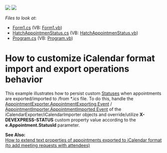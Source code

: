 <!-- default badges list -->
[![](https://img.shields.io/badge/Open_in_DevExpress_Support_Center-FF7200?style=flat-square&logo=DevExpress&logoColor=white)](https://supportcenter.devexpress.com/ticket/details/E3488)
[![](https://img.shields.io/badge/📖_How_to_use_DevExpress_Examples-e9f6fc?style=flat-square)](https://docs.devexpress.com/GeneralInformation/403183)
<!-- default badges end -->
<!-- default file list -->
*Files to look at*:

* [Form1.cs](./CS/Form1.cs) (VB: [Form1.vb](./VB/Form1.vb))
* [HatchAppointmenStatus.cs](./CS/HatchAppointmenStatus.cs) (VB: [HatchAppointmenStatus.vb](./VB/HatchAppointmenStatus.vb))
* [Program.cs](./CS/Program.cs) (VB: [Program.vb](./VB/Program.vb))
<!-- default file list end -->
# How to customize iCalendar format import and export operations behavior


<p>This example illustrates how to persist custom <a href="http://documentation.devexpress.com/#WindowsForms/CustomDocument1754"><u>Statuses</u></a> when appointments are exported/imported to /from *.ics file. To do this, handle the <a href="http://documentation.devexpress.com/#CoreLibraries/DevExpressXtraSchedulerExchangeAppointmentExporter_AppointmentExportingtopic"><u>AppointmentExporter.AppointmentExporting Event</u></a> / <a href="http://documentation.devexpress.com/#CoreLibraries/DevExpressXtraSchedulerExchangeAppointmentImporter_AppointmentImportedtopic"><u>AppointmentImporter.AppointmentImported Event</u></a> of the iCalendarExporter/iCalendarImporter objects and override/utilize <strong>X-DEVEXPRESS-STATUS</strong> custom property value according to the <strong>e.Appointment.StatusId</strong> parameter.</p><p><strong>See </strong><strong>A</strong><strong>lso:</strong><br />
<a href="https://www.devexpress.com/Support/Center/p/E2437">How to extend text properties of appointments exported to iCalendar format (to add meeting requests with attendees)</a></p>

<br/>


